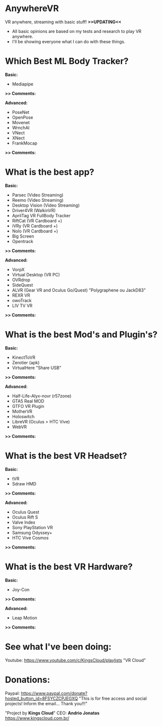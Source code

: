 # AnywhereVR
VR anywhere, streaming with basic stuff! **>>UPDATING<<**

- All basic opinions are based on my tests and research to play VR anywhere.
- I'll be showing everyone what I can do with these things.

# Which Best ML Body Tracker?

**Basic:**
- Mediapipe

**>> Comments:**

**Advanced:**
- PoseNet
- OpenPose
- Movenet
- WrnchAI
- VNect
- XNect
- FrankMocap

**>> Comments:**

# What is the best app?
**Basic:**
- Parsec (Video Streaming)
- Reemo (Video Streaming)
- Desktop Vision (Video Streaming)
- Driver4VR (WalkinVR)
- AprilTag VR FullBody Tracker
- RiftCat (VR Cardboard +)
- iVRy (VR Cardboard +)
- Nolo (VR Cardboard +)
- Big Screen
- Opentrack

**>> Comments:**

**Advanced:**
- VorpX
- Virtual Desktop (VR PC)
- OVRdrop
- SideQuest
- ALVR (Gear VR and Oculus Go/Quest) "Polygraphene ou JackD83"
- REXR VR
- owoTrack
- LIV TV VR

**>> Comments:**

# What is the best Mod's and Plugin's?
**Basic:**
- KinectToVR
- Zerotier (apk)
- VirtualHere "Share USB"

**>> Comments:**

**Advanced:**
- Half-Life-Alyx-novr (r57zone)
- GTA5 Real MOD
- GTFO VR Plugin
- MotherVR
- Holoswitch
- LibreVR (Oculus > HTC Vive)
- WebVR

**>> Comments:**

# What is the best VR Headset?

**Basic:**
- tVR
- Sdraw HMD

**>> Comments:**

**Advanced:**
- Oculus Quest
- Oculus Rift S
- Valve Index
- Sony PlayStation VR
- Samsung Odyssey+
- HTC Vive Cosmos

**>> Comments:**

# What is the best VR Hardware?

**Basic:**
- Joy-Con

**>> Comments:**

**Advanced:**
- Leap Motion

**>> Comments:**

# See what I've been doing:
Youtube: https://www.youtube.com/c/KingsCloud/playlists "VR Cloud"

# Donations:
Paypal: https://www.paypal.com/donate?hosted_button_id=8FSYCZCPJEGXQ "This is for free access and social projects! Inform the email... Thank you!!!"

"Project by **Kings Cloud**"
CEO: **Andrio Jonatas**
https://www.kingscloud.com.br/
